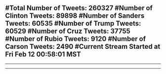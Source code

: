 #Total Number of Tweets: 260327 
#Number of Clinton Tweets: 89898
#Number of Sanders Tweets: 60535
#Number of Trump Tweets: 60529
#Number of Cruz Tweets: 37755
#Number of Rubio Tweets: 9120
#Number of Carson Tweets: 2490
#Current Stream Started at Fri Feb 12 00:58:01 MST
---
---
---

